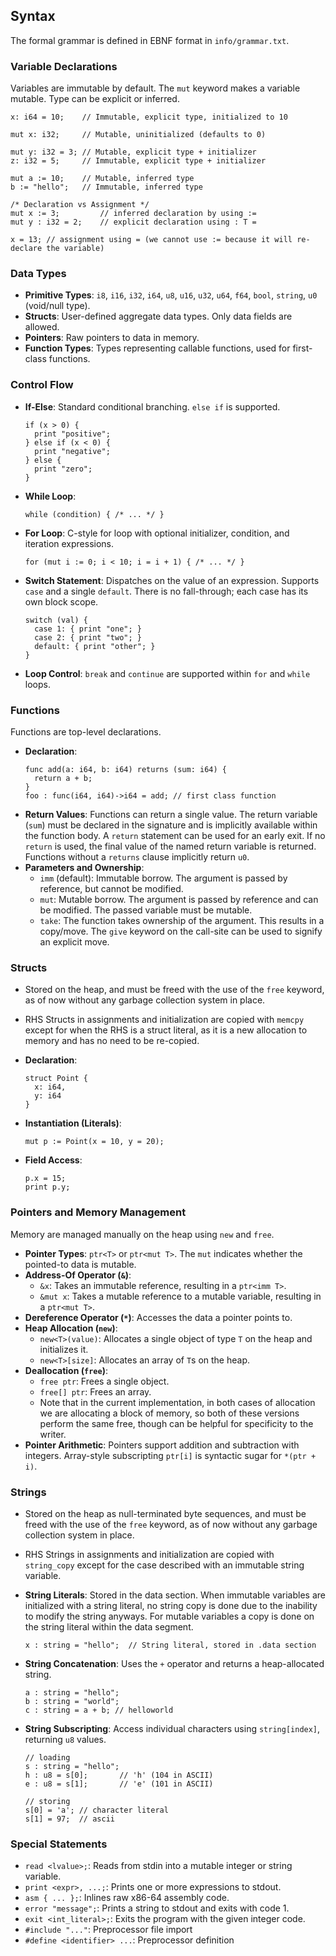## Syntax
The formal grammar is defined in EBNF format in `info/grammar.txt`.

### Variable Declarations

Variables are immutable by default. The `mut` keyword makes a variable mutable. Type can be explicit or inferred.

```
x: i64 = 10;    // Immutable, explicit type, initialized to 10

mut x: i32;     // Mutable, uninitialized (defaults to 0)

mut y: i32 = 3; // Mutable, explicit type + initializer
z: i32 = 5;     // Immutable, explicit type + initializer

mut a := 10;    // Mutable, inferred type
b := "hello";   // Immutable, inferred type

/* Declaration vs Assignment */
mut x := 3;         // inferred declaration by using :=
mut y : i32 = 2;    // explicit declaration using : T =

x = 13; // assignment using = (we cannot use := because it will re-declare the variable)
```

### Data Types

- **Primitive Types**: `i8`, `i16`, `i32`, `i64`, `u8`, `u16`, `u32`, `u64`, `f64`, `bool`, `string`, `u0` (void/null type).
- **Structs**: User-defined aggregate data types. Only data fields are allowed.
- **Pointers**: Raw pointers to data in memory.
- **Function Types**: Types representing callable functions, used for first-class functions.

### Control Flow

- **If-Else**: Standard conditional branching. `else if` is supported.
    ```
    if (x > 0) {
      print "positive";
    } else if (x < 0) {
      print "negative";
    } else {
      print "zero";
    }
    ```
- **While Loop**:
    ```
    while (condition) { /* ... */ }
    ```
-   **For Loop**: C-style for loop with optional initializer, condition, and iteration expressions.
    ```
    for (mut i := 0; i < 10; i = i + 1) { /* ... */ }
    ```
- **Switch Statement**: Dispatches on the value of an expression. Supports `case` and a single `default`. There is no fall-through; each case has its own block scope.
    ```
    switch (val) {
      case 1: { print "one"; }
      case 2: { print "two"; }
      default: { print "other"; }
    }
    ```
- **Loop Control**: `break` and `continue` are supported within `for` and `while` loops.

### Functions

Functions are top-level declarations.

- **Declaration**:
    ```
    func add(a: i64, b: i64) returns (sum: i64) {
      return a + b;
    }
    foo : func(i64, i64)->i64 = add; // first class function
    ```
- **Return Values**: Functions can return a single value. The return variable (`sum`) must be declared in the signature and is implicitly available within the function body. A `return` statement can be used for an early exit. If no `return` is used, the final value of the named return variable is returned. Functions without a `returns` clause implicitly return `u0`.
- **Parameters and Ownership**:
    - `imm` (default): Immutable borrow. The argument is passed by reference, but cannot be modified.
    - `mut`: Mutable borrow. The argument is passed by reference and can be modified. The passed variable must be mutable.
    - `take`: The function takes ownership of the argument. This results in a copy/move. The `give` keyword on the call-site can be used to signify an explicit move.

### Structs

- Stored on the heap, and must be freed with the use of the `free` keyword, as of now without any garbage collection system in place.
- RHS Structs in assignments and initialization are copied with `memcpy` except for when the RHS is a struct literal, as it is a new allocation to memory and has no need to be re-copied.

- **Declaration**:
    ```
    struct Point {
      x: i64,
      y: i64
    }
    ```
- **Instantiation (Literals)**:
    ```
    mut p := Point(x = 10, y = 20);
    ```
- **Field Access**:
    ```
    p.x = 15;
    print p.y;
    ```

### Pointers and Memory Management

Memory are managed manually on the heap using `new` and `free`.

- **Pointer Types**: `ptr<T>` or `ptr<mut T>`. The `mut` indicates whether the pointed-to data is mutable.
- **Address-Of Operator (`&`)**:
    - `&x`: Takes an immutable reference, resulting in a `ptr<imm T>`.
    - `&mut x`: Takes a mutable reference to a mutable variable, resulting in a `ptr<mut T>`.
- **Dereference Operator (`*`)**: Accesses the data a pointer points to.
- **Heap Allocation (`new`)**:
    - `new<T>(value)`: Allocates a single object of type `T` on the heap and initializes it.
    - `new<T>[size]`: Allocates an array of `T`s on the heap.
- **Deallocation (`free`)**:
    - `free ptr`: Frees a single object.
    - `free[] ptr`: Frees an array.
    - Note that in the current implementation, in both cases of allocation we are allocating a block of memory, so both of these versions perform the same free, though can be helpful for specificity to the writer.
- **Pointer Arithmetic**: Pointers support addition and subtraction with integers. Array-style subscripting `ptr[i]` is syntactic sugar for `*(ptr + i)`.

### Strings

- Stored on the heap as null-terminated byte sequences, and must be freed with the use of the `free` keyword, as of now without any garbage collection system in place.
- RHS Strings in assignments and initialization are copied with `string_copy` except for the case described with an immutable string variable.

- **String Literals**: Stored in the data section. When immutable variables are initialized with a string literal, no string copy is done due to the inability to modify the string anyways. For mutable variables a copy is done on the string literal within the data segment.
    ```
    x : string = "hello";  // String literal, stored in .data section
    ```
- **String Concatenation**: Uses the `+` operator and returns a heap-allocated string.
    ```
    a : string = "hello";
    b : string = "world";
    c : string = a + b; // helloworld
    ```
- **String Subscripting**: Access individual characters using `string[index]`, returning `u8` values.
    ```
    // loading
    s : string = "hello";
    h : u8 = s[0];       // 'h' (104 in ASCII)
    e : u8 = s[1];       // 'e' (101 in ASCII)

    // storing
    s[0] = 'a'; // character literal
    s[1] = 97;  // ascii
    ```

### Special Statements

- `read <lvalue>;`: Reads from stdin into a mutable integer or string variable.
- `print <expr>, ...;`: Prints one or more expressions to stdout.
- `asm { ... };`: Inlines raw x86-64 assembly code.
- `error "message";`: Prints a string to stdout and exits with code 1.
- `exit <int_literal>;`: Exits the program with the given integer code.
- `#include "..."`: Preprocessor file import
- `#define <identifier> ...`: Preprocessor definition
